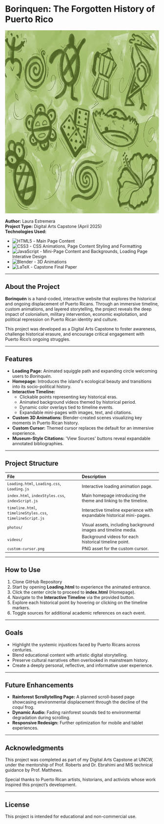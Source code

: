 # Borinquen: The Forgotten History of Puerto Rico
<p align="center">
  <img src="https://github.com/irllyliketoast/Borinquen/blob/caf15bac62a1585343980fa8986e606da6664a13/photos/BorinquenBackground.jpg" width="1500" height ="600">
</p>

**Author:** Laura Estremera  
**Project Type:** Digital Arts Capstone (April 2025)  
**Technologies Used:** 
- ![HTML5](https://img.shields.io/badge/html5-%23E34F26.svg?style=flat-square&logo=html5&logoColor=white) - Main Page Content
- ![CSS3](https://img.shields.io/badge/css3-%231572B6.svg?style=flat-square&logo=css3&logoColor=white) - CSS Animations, Page Content Styling and Formatting
- ![JavaScript](https://img.shields.io/badge/javascript-%23323330.svg?style=flat-square&logo=javascript&logoColor=%23F7DF1E) - Mini-Page Content and Backgrounds, Loading Page Interative Design
- ![Blender](https://img.shields.io/badge/blender-%23F5792A.svg?style=flat-square&logo=blender&logoColor=white) - 3D Animations
- ![LaTeX](https://img.shields.io/badge/latex-%23008080.svg?style=flat-square&logo=latex&logoColor=white) - Capstone Final Paper

---

## About the Project

**Borinquén** is a hand-coded, interactive website that explores the historical and ongoing displacement of Puerto Ricans. Through an immersive timeline, custom animations, and layered storytelling, the project reveals the deep impact of colonialism, military intervention, economic exploitation, and political repression on Puerto Rican identity and culture.

This project was developed as a Digital Arts Capstone to foster awareness, challenge historical erasure, and encourage critical engagement with Puerto Rico’s ongoing struggles.

---

## Features

- **Loading Page:** Animated squiggle path and expanding circle welcoming users to *Borinquén*.
- **Homepage:** Introduces the island's ecological beauty and transitions into its socio-political history.
- **Interactive Timeline:**
  - Clickable points representing key historical eras.
  - Animated background videos themed by historical period.
  - Dynamic color overlays tied to timeline events.
  - Expandable mini-pages with images, text, and citations.
- **Custom 3D Animations:** Blender-created scenes visualizing key moments in Puerto Rican history.
- **Custom Cursor:** Themed cursor replaces the default for an immersive experience.
- **Museum-Style Citations:** 'View Sources' buttons reveal expandable annotated bibliographies.

---

## Project Structure

| File | Description |
|:-----|:------------|
| `Loading.html`, `Loading.css`, `Loading.js` | Interactive loading animation page. |
| `index.html`, `indexStyles.css`, `indexScript.js` | Main homepage introducing the theme and linking to the timeline. |
| `timeline.html`, `timelineStyles.css`, `timelineScript.js` | Interactive timeline experience with expandable historical mini-pages. |
| `photos/` | Visual assets, including background images and timeline media. |
| `videos/` | Background videos for each historical timeline point. |
| `custom-cursor.png` | PNG asset for the custom cursor. |

---

## How to Use

1. Clone GitHub Repository
2. Start by opening **Loading.html** to experience the animated entrance.
3. Click the center circle to proceed to **index.html** (Homepage).
4. Navigate to the **Interactive Timeline** via the provided button.
5. Explore each historical point by hovering or clicking on the timeline markers.
6. Toggle sources for additional academic references on each event.

---

## Goals

- Highlight the systemic injustices faced by Puerto Ricans across centuries.
- Blend educational content with artistic digital storytelling.
- Preserve cultural narratives often overlooked in mainstream history.
- Create a deeply personal, reflective, and informative user experience.

---

## Future Enhancements

- **Rainforest Scrollytelling Page:** A planned scroll-based page showcasing environmental displacement through the decline of the *coquí* frog.
- **Dynamic Audio:** Fading rainforest sounds tied to environmental degradation during scrolling.
- **Responsive Redesign:** Further optimization for mobile and tablet experiences.

---

## Acknowledgments

This project was completed as part of my Digital Arts Capstone at UNCW, under the mentorship of Prof. Roberts and Dr. Ebrahimi and MIS technical guidance by Prof. Matthews.

Special thanks to Puerto Rican artists, historians, and activists whose work inspired this project’s development.

---

## License

This project is intended for educational and non-commercial use.


